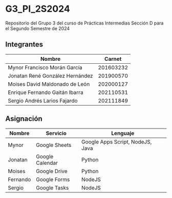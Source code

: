 # G3_PI_2S2024
Repositorio del Grupo 3 del curso de Prácticas Intermedias Sección D para el Segundo Semestre de 2024

## Integrantes
| Nombre | Carnet |
| ------ | ------ |
| Mynor Francisco Morán García | 201603232 |
| Jonatan René González Hernández | 201900570 |
| Moises David Maldonado de León | 202000127 |
| Enrique Fernando Gaitán Ibarra | 202110531 |
| Sergio Andrés Larios Fajardo | 202111849 |

## Asignación
| Nombre | Servicio | Lenguaje |
| ------ | -------- | -------- |
| Mynor | Google Sheets | Google Apps Script, NodeJS, Java |
| Jonatan | Google Calendar | Python |
| Moises | Google Drive | Python |
| Fernando | Google Forms | NodeJS |
| Sergio | Google Tasks | NodeJS |
